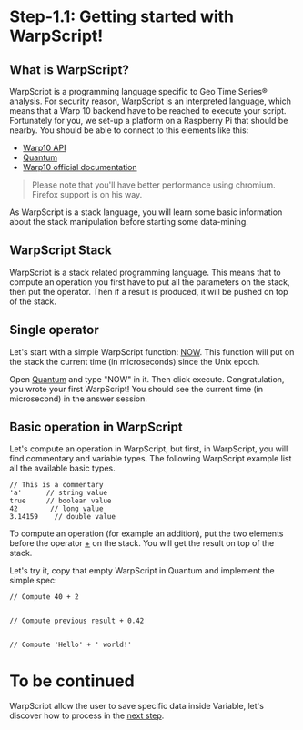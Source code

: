# Step-1.1: Getting started with WarpScript!

## What is WarpScript?

WarpScript is a programming language specific to Geo Time Series® analysis. For security reason, WarpScript is an interpreted language, which means that a Warp 10 backend have to be reached to execute your script. Fortunately for you, we set-up a platform on a Raspberry Pi that should be nearby. You should be able to connect to this elements like this:

* [Warp10 API](http://192.168.1.3:8080)
* [Quantum](http://192.168.1.3:8081/#/warpscript/J0hlbGxvLCBXb3JsZCc%3D/eyJ1cmwiOiJodHRwOi8vMTkyLjE2OC4xLjM6ODA4MC9hcGkvdjAiLCJmZXRjaEVuZHBvaW50IjoiL2ZldGNoIiwiaGVhZGVyTmFtZSI6IlgtV2FycDEwIn0%3D)
* [Warp10 official documentation](http://192.168.1.3:8082)

> Please note that you'll have better performance using chromium. Firefox support is on his way.

As WarpScript is a stack language, you will learn some basic information about the stack manipulation before starting some data-mining.

## WarpScript Stack

WarpScript is a stack related programming language. This means that to compute an operation you first have to put all the parameters on the stack, then put the operator. Then if a result is produced, it will be pushed on top of the stack.

## Single operator

Let's start with a simple WarpScript function: [NOW](http://192.168.1.3:8082/reference/functions/function_NOW/). This function will put on the stack the current time (in microseconds) since the Unix epoch.

Open [Quantum](http://192.168.1.3:8081/#/warpscript/J0hlbGxvLCBXb3JsZCc%3D/eyJ1cmwiOiJodHRwOi8vMTkyLjE2OC4xLjM6ODA4MC9hcGkvdjAiLCJmZXRjaEVuZHBvaW50IjoiL2ZldGNoIiwiaGVhZGVyTmFtZSI6IlgtV2FycDEwIn0%3D) and type "NOW" in it. Then click execute. Congratulation, you wrote your first WarpScript! You should see the current time (in microsecond) in the answer session.

## Basic operation in WarpScript

Let's compute an operation in WarpScript, but first, in WarpScript, you will find commentary and variable types.
The following WarpScript example list all the available basic types.

```
// This is a commentary
'a'      // string value
true     // boolean value
42        // long value
3.14159    // double value
```

To compute an operation (for example an addition), put the two elements before the operator [+](http://192.168.1.3:8082/reference/functions/function_ADD/) on the stack.
You will get the result on top of the stack.


Let's try it, copy that empty WarpScript in Quantum and implement the simple spec:

```
// Compute 40 + 2


// Compute previous result + 0.42


// Compute 'Hello' + ' world!'
```

# To be continued

WarpScript allow the user to save specific data inside Variable, let's discover how to process in the [next step](/step-1-WarpScript/1.2-Introducing-the-Variables/README.md).
